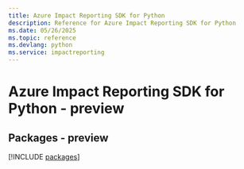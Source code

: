 ```yaml
---
title: Azure Impact Reporting SDK for Python
description: Reference for Azure Impact Reporting SDK for Python
ms.date: 05/26/2025
ms.topic: reference
ms.devlang: python
ms.service: impactreporting
---
```

# Azure Impact Reporting SDK for Python - preview
## Packages - preview
[!INCLUDE [packages](impact-reporting-index.md)]